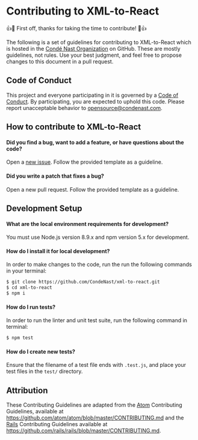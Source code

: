 # Contributing to XML-to-React

:+1::tada: First off, thanks for taking the time to contribute! :tada::+1:

The following is a set of guidelines for contributing to XML-to-React which is hosted in the [Condé Nast Organization](https://github.com/CondeNast) on GitHub. These are mostly guidelines, not rules. Use your best judgment, and feel free to propose changes to this document in a pull request.

## Code of Conduct

This project and everyone participating in it is governed by a [Code of Conduct](CODE_OF_CONDUCT.md). By participating, you are expected to uphold this code. Please report unacceptable behavior to [opensource@condenast.com](mailto:opensource@condenast.com).

## How to contribute to XML-to-React

#### Did you find a bug, want to add a feature, or have questions about the code?

Open a [new issue](https://github.com/CondeNast/xml-to-react/issues/new). Follow the provided template as a guideline.

#### Did you write a patch that fixes a bug?

Open a new pull request. Follow the provided template as a guideline.

## Development Setup

#### What are the local environment requirements for development?

You must use Node.js version 8.9.x and npm version 5.x for development.

#### How do I install it for local development?

In order to make changes to the code, run the run the following commands in your terminal:
```sh
$ git clone https://github.com/CondeNast/xml-to-react.git
$ cd xml-to-react
$ npm i
```

#### How do I run tests?

In order to run the linter and unit test suite, run the following command in terminal:
```sh
$ npm test
```

#### How do I create new tests?

Ensure that the filename of a test file ends with `.test.js`, and place your test files in the `test/` directory.

## Attribution
These Contributing Guidelines are adapted from the [Atom](https://github.com/atom/atom) Contributing Guidelines,
available at https://github.com/atom/atom/blob/master/CONTRIBUTING.md and the [Rails](https://github.com/rails/rails/blob/master/CONTRIBUTING.md) Contributing Guidelines available at https://github.com/rails/rails/blob/master/CONTRIBUTING.md.
